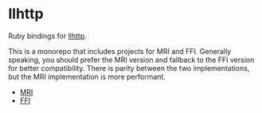 # llhttp

Ruby bindings for [llhttp](https://github.com/nodejs/llhttp).

This is a monorepo that includes projects for MRI and FFI. Generally speaking, you should prefer the MRI version and
fallback to the FFI version for better compatibility. There is parity between the two implementations, but the MRI
implementation is more performant.

* [MRI](https://github.com/metabahn/llhttp/tree/main/mri)
* [FFI](https://github.com/metabahn/llhttp/tree/main/ffi)
